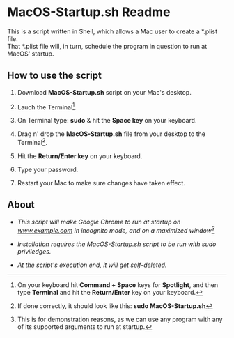# MacOS-Startup.sh Readme

This is a script written in Shell, which allows a Mac user to create a *.plist file.<br>
That *.plist file will, in turn, schedule the program in question to run at MacOS' startup.

## How to use the script

1. Download **MacOS-Startup.sh** script on your Mac's desktop.

2. Lauch the Terminal[^1].

3. On Terminal type: **sudo** & hit the **Space key** on your keyboard.

4. Drag n' drop the **MacOS-Startup.sh** file from your desktop to the Terminal[^2].

5. Hit the **Return/Enter key** on your keyboard.

6. Type your password.

7. Restart your Mac to make sure changes have taken effect.

## About

- *This script will make Google Chrome to run at startup on www.example.com in incognito mode, and on a maximized window[^3]*

- *Installation requires the MacOS-Startup.sh script to be run with sudo priviledges.*

- *At the script's execution end, it will get self-deleted.*

[^1]: On your keyboard hit **Command + Space** keys for **Spotlight**, and then type **Terminal** and hit the **Return/Enter** key on your keyboard.
[^2]: If done correctly, it should look like this: **sudo MacOS-Startup.sh**
[^3]: This is for demonstration reasons, as we can use any program with any of its supported arguments to run at startup.
